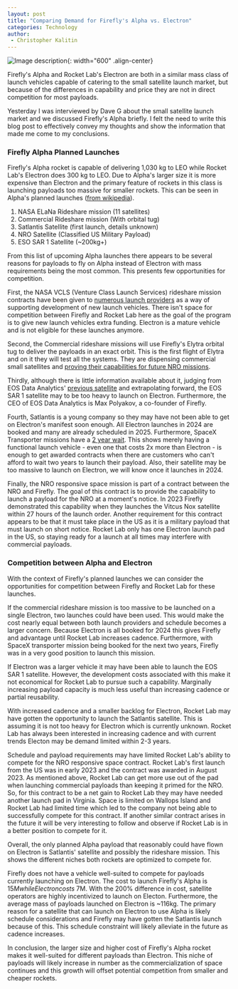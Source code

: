 ```yaml
---
layout: post
title: "Comparing Demand for Firefly's Alpha vs. Electron"
categories: Technology
author:
 - Christopher Kalitin
---
```

<head>
    <meta property="og:image" content="{{site.url}}/assets/images/firefly-vs-rocketlab/alpha-launch-1.jpg">
</head>

![Image description]({{site.url}}/assets/images/firefly-vs-rocketlab/alpha-launch-1.jpg){: width="600" .align-center}

Firefly's Alpha and Rocket Lab's Electron are both in a similar mass class of launch vehicles capable of catering to the small satellite launch market, but because of the differences in capability and price they are not in direct competition for most payloads.

Yesterday I was interviewed by Dave G about the small satellite launch market and we discussed Firefly's Alpha briefly. I felt the need to write this blog post to effectively convey my thoughts and show the information that made me come to my conclusions.

### <b>Firefly Alpha Planned Launches</b>

Firefly's Alpha rocket is capable of delivering 1,030 kg to LEO while Rocket Lab's Electron does 300 kg to LEO. Due to Alpha's larger size it is more expensive than Electron and the primary feature of rockets in this class is launching payloads too massive for smaller rockets. This can be seen in Alpha's planned launches (<a href="https://en.wikipedia.org/wiki/Firefly_Alpha#Launch_history">from wikipedia</a>).

1. NASA ELaNa Rideshare mission (11 satellites)
2. Commercial Rideshare mission (With orbital tug)
3. Satlantis Satellite (first launch, details unknown)
4. NRO Satellite (Classified US Military Payload)
5. ESO SAR 1 Satellite (~200kg+)

From this list of upcoming Alpha launches there appears to be several reasons for payloads to fly on Alpha instead of Electron with mass requirements being the most common. This presents few opportunities for competition.

First, the NASA VCLS (Venture Class Launch Services) rideshare mission contracts have been given to <a href="https://spacenews.com/three-companies-win-nasa-small-launch-contracts/">numerous launch providers</a> as a way of supporting development of new launch vehicles. There isn't space for competition between Firefly and Rocket Lab here as the goal of the program is to give new launch vehicles extra funding. Electron is a mature vehicle and is not eligible for these launches anymore.

Second, the Commercial rideshare missions will use Firefly's Elytra orbital tug to deliver the payloads in an exact orbit. This is the first flight of Elytra and on it they will test all the systems. They are dispensing commercial small satellites and <a href="https://techcrunch.com/2023/08/08/firefly-debuts-elytra-orbital-transfer-vehicles/?guccounter=1">proving their capabilities for future NRO missions</a>. 

Thirdly, although there is little information available about it, judging from EOS Data Analytics' <a href="https://en.wikipedia.org/wiki/EOS_SAT-1">previous satellite</a> and extrapolating forward, the EOS SAR 1 satellite may to be too heavy to launch on Electron. Furthermore, the CEO of EOS Data Analytics is Max Polyakov, a co-founder of Firefly.

Fourth, Satlantis is a young company so they may have not been able to get on Electron's manifest soon enough. All Electron launches in 2024 are booked and many are already scheduled in 2025. Furthermore, SpaceX Transporter missions have a <a href="https://x.com/SpaceEquities/status/1757826079337615727?s=20">2 year wait</a>. This shows merely having a functional launch vehicle - even one that costs 2x more than Electron - is enough to get awarded contracts when there are customers who can't afford to wait two years to launch their payload. Also, their satellite may be too massive to launch on Electron, we will know once it launches in 2024.

Finally, the NRO responsive space mission is part of a contract between the NRO and Firefly. The goal of this contract is to provide the capability to launch a payload for the NRO at a moment's notice. In 2023 Firefly demonstrated this capability when they launches the Vitcus Nox satellite within 27 hours of the launch order. Another requirement for this contract appears to be that it must take place in the US as it is a military payload that must launch on short notice. Rocket Lab only has one Electron launch pad in the US, so staying ready for a launch at all times may interfere with commercial payloads.

### <b>Competition between Alpha and Electron</b>

With the context of Firefly's planned launches we can consider the opportunities for competition between Firefly and Rocket Lab for these launches. 

If the commercial rideshare mission is too massive to be launched on a single Electron, two launches could have been used. This would make the cost nearly equal between both launch providers and schedule becomes a larger concern. Because Electron is all booked for 2024 this gives Firefly and advantage until Rocket Lab increases cadence. Furthermore, with SpaceX transporter mission being booked for the next two years, Firefly was in a very good position to launch this mission.

If Electron was a larger vehicle it may have been able to launch the EOS SAR 1 satellite. However, the development costs associated with this make it not economical for Rocket Lab to pursue such a capability. Marginally increasing payload capacity is much less useful than increasing cadence or partial reusability.

With increased cadence and a smaller backlog for Electron, Rocket Lab may have gotten the opportunity to launch the Satlantis satellite. This is assuming it is not too heavy for Electron which is currently unknown. Rocket Lab has always been interested in increasing cadence and with current trends Electon may be demand limited within 2-3 years.

Schedule and payload requirements may have limited Rocket Lab's ability to compete for the NRO responsive space contract. Rocket Lab's first launch from the US was in early 2023 and the contract was awarded in August 2023. As mentioned above, Rocket Lab can get more use out of the pad when launching commercial payloads than keeping it primed for the NRO. So, for this contract to be a net gain to Rocket Lab they may have needed another launch pad in Virginia. Space is limited on Wallops Island and Rocket Lab had limited time which led to the company not being able to successfully compete for this contract. If another similar contract arises in the future it will be very interesting to follow and observe if Rocket Lab is in a better position to compete for it.

Overall, the only planned Alpha payload that reasonably could have flown on Electron is Satlantis' satellite and possibly the rideshare mission. This shows the different niches both rockets are optimized to compete for.

Firefly does not have a vehicle well-suited to compete for payloads currently launching on Electron. The cost to launch Firefly's Alpha is $15M while Electron costs ~$7M. With the 200% difference in cost, satellite operators are highly incentivized to launch on Electon. Furthermore, the average mass of payloads launched on Electron is ~116kg. The primary reason for a satellite that can launch on Electron to use Alpha is likely schedule considerations and Firefly may have gotten the Satlantis launch because of this. This schedule constraint will likely alleviate in the future as cadence increases.

In conclusion, the larger size and higher cost of Firefly's Alpha rocket makes it well-suited for different payloads than Electron. This niche of payloads will likely increase in number as the commercialization of space continues and this growth will offset potential competition from smaller and cheaper rockets.
